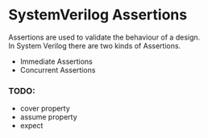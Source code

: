 # SystemVerilog Assertions 

Assertions are used to validate the behaviour of a design. <br />
In System Verilog there are two kinds of Assertions. <br />
* Immediate Assertions 
* Concurrent Assertions 

### TODO: <br />
* cover property 
* assume property 
* expect 


